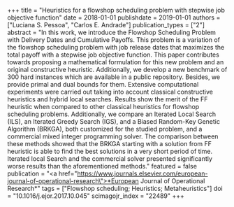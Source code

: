 +++
title = "Heuristics for a flowshop scheduling problem with stepwise job objective function"
date = 2018-01-01
publishdate = 2019-01-01
authors = ["Luciana S. Pessoa", "Carlos E. Andrade"]
publication_types = ["2"]
abstract = "In this work, we introduce the Flowshop Scheduling Problem with Delivery Dates and Cumulative Payoffs. This problem is a variation of the flowshop scheduling problem with job release dates that maximizes the total payoff with a stepwise job objective function. This paper contributes towards proposing a mathematical formulation for this new problem and an original constructive heuristic. Additionally, we develop a new benchmark of 300 hard instances which are available in a public repository. Besides, we provide primal and dual bounds for them. Extensive computational experiments were carried out taking into account classical constructive heuristics and hybrid local searches. Results show the merit of the FF heuristic when compared to other classical heuristics for flowshop scheduling problems. Additionally, we compare an Iterated Local Search (ILS), an Iterated Greedy Search (IGS), and a Biased Random-Key Genetic Algorithm (BRKGA), both customized for the studied problem, and a commercial mixed integer programming solver. The comparison between these methods showed that the BRKGA starting with a solution from FF heuristic is able to find the best solutions in a very short period of time. Iterated local Search and the commercial solver presented significantly worse results than the aforementioned methods."
featured = false
publication = "<a href=\"https://www.journals.elsevier.com/european-journal-of-operational-research\">*European Journal of Operational Research*</a>"
tags = ["Flowshop scheduling; Heuristics; Metaheuristics"]
doi = "10.1016/j.ejor.2017.10.045"
scimagojr_index = "22489"
+++

